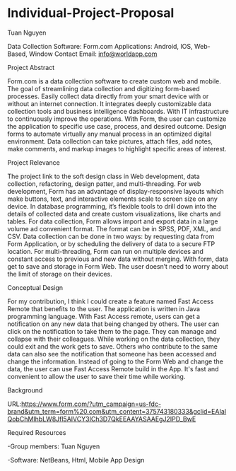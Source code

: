# Individual-Project-Proposal
Tuan Nguyen

Data Collection Software: Form.com
Applications: Android, IOS, Web-Based, Window
Contact Email: info@worldapp.com

Project Abstract

Form.com is a data collection software to create custom web and mobile. The goal of streamlining data collection and digitizing form-based processes. Easily collect data directly from your smart device with or without an internet connection. It integrates deeply customizable data collection tools and business intelligence dashboards. With IT infrastructure to continuously improve the operations. With Form, the user can customize the application to specific use case, process, and desired outcome. Design forms to automate virtually any manual process in an optimized digital environment. Data collection can take pictures, attach files, add notes, make comments, and markup images to highlight specific areas of interest.
 
Project Relevance

The project link to the soft design class in Web development, data collection, refactoring, design patter, and multi-threading. For web development, Form has an advantage of display-responsive layouts which make buttons, text, and interactive elements scale to screen size on any device. In database programming, it’s flexible tools to drill down into the details of collected data and create custom visualizations, like charts and tables. For data collection, Form allows import and export data in a large volume ad convenient format. The format can be in SPSS, PDF, XML, and CSV. Data collection can be done in two ways: by requesting data from Form Application, or by scheduling the delivery of data to a secure FTP location. For multi-threading, Form can run on multiple devices and constant access to previous and new data without merging. With form, data get to save and storage in Form Web. The user doesn’t need to worry about the limit of storage on their devices.

Conceptual Design

For my contribution, I think I could create a feature named Fast Access Remote that benefits to the user. The application is written in Java programming language. With Fast Access remote, users can get a notification on any new data that being changed by others. The user can click on the notification to take them to the page. They can manage and collapse with their colleagues. While working on the data collection, they could exit and the work gets to save. Others who contribute to the same data can also see the notification that someone has been accessed and change the information. Instead of going to the Form Web and change the data, the user can use Fast Access Remote build in the App. It's fast and convenient to allow the user to save their time while working.      

Background

URL:https://www.form.com/?utm_campaign=us-fdc-brand&utm_term=form%20.com&utm_content=375743180333&gclid=EAIaIQobChMIhbLW8Jfl5AIVCY3ICh3D7QkEEAAYASAAEgJ2IPD_BwE

Required Resources

-Group members: Tuan Nguyen

-Software: NetBeans, Html, Mobile App Design 

